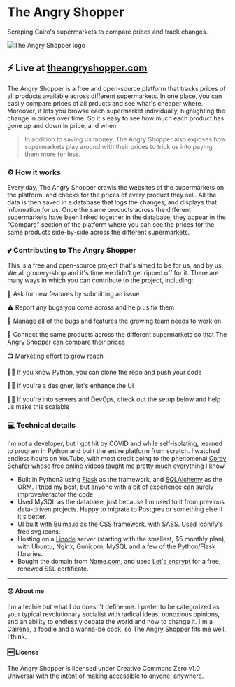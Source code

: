 # The Angry Shopper
Scraping Cairo's supermarkets to compare prices and track changes.

![The Angry Shopper logo](https://theangryshopper.com/static/images/the-angry-shopper-logo.png)

## :zap: Live at [theangryshopper.com](https://theangryshopper.com)
The Angry Shopper is a free and open-source platform that tracks prices of all products available across different supermarkets. In one place, you can easily compare prices of all prducts and see what's cheaper where. Moreover, it lets you browse each supermarket individually, highlighting the change in prices over time. So it's easy to see how much each product has gone up and down in price, and when. 

> In addition to saving us money, The Angry Shopper also exposes how supermarkets play around with their prices to trick us into paying them more for less. 

### :gear: How it works
Every day, The Angry Shopper crawls the websites of the supermarkets on the platform, and checks for the prices of every product they sell. All the data is then saved in a database that logs the changes, and displays that information for us. Once the same products across the different supermarkets have been linked together in the database, they appear in the "Compare" section of the platform where you can see the prices for the same products side-by-side across the different supermarkets.

### :two_hearts: Contributing to The Angry Shopper
This is a free and open-source project that's aimed to be for us, and by us. We all grocery-shop and it's time we didn't get ripped off for it. There are many ways in which you can contribute to the project, including:

:speech_balloon: Ask for new features by submitting an issue

:warning: Report any bugs you come across and help us fix them

:pencil: Manage all of the bugs and features the growing team needs to work on

:open_file_folder: Connect the same products across the different supermarkets so that The Angry Shopper can compare their prices

:tv: Marketing effort to grow reach

:woman_technologist: If you know Python, you can clone the repo and push your code

:man_artist: If you're a designer, let's enhance the UI

:woman_mechanic: If you're into servers and DevOps, check out the setup below and help us make this scalable

### :computer: Technical details
I'm not a developer, but I got hit by COVID and while self-isolating, learned to program in Python and built the entire platform from scratch. I watched endless hours on YouTube, with most credit going to the phenomenal [Corey Schafer](https://www.youtube.com/user/schafer5) whose free online videos taught me pretty much everything I know. 
* Built in Python3 using [Flask](https://flask.palletsprojects.com/en/1.1.x/) as the framework, and [SQLAlchemy](https://www.sqlalchemy.org/) as the ORM. I tried my best, but anyone with a bit of experience can surely improve/refactor the code
* Used MySQL as the database, just because I'm used to it from previous data-driven projects. Happy to migrate to Postgres or something else if it's better.
* UI built with [Bulma.io](https://bulma.io/) as the CSS framework, with SASS. Used [Iconify](https://iconify.design/)'s free svg icons. 
* Hosting on a [Linode](https://www.linode.com/) server (starting with the smallest, $5 monthly plan), with Ubuntu, Nginx, Gunicorn, MySQL and a few of the Python/Flask libraries.
* Bought the domain from [Name.com](https://www.name.com/), and used [Let's encrypt](https://letsencrypt.org/) for a free, renewed SSL certificate.

---

#### :angry: About me
I'm a techie but what I do doesn't define me. I prefer to be categorized as your typical revolutionary socialist with radical ideas, obnoxious opinions, and an ability to endlessly debate the world and how to change it. I'm a Cairene, a foodie and a wanna-be cook, so The Angry Shopper fits me well, I think.

#### :free: License
The Angry Shopper is licensed under Creative Commons Zero v1.0 Universal with the intent of making accessible to anyone, anywhere. 